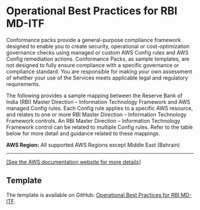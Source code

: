 # Operational Best Practices for RBI MD\-ITF<a name="operational-best-practices-for-rbi-md-itf"></a>

Conformance packs provide a general\-purpose compliance framework designed to enable you to create security, operational or cost\-optimization governance checks using managed or custom AWS Config rules and AWS Config remediation actions\. Conformance Packs, as sample templates, are not designed to fully ensure compliance with a specific governance or compliance standard\. You are responsible for making your own assessment of whether your use of the Services meets applicable legal and regulatory requirements\.

The following provides a sample mapping between the Reserve Bank of India \(RBI\) Master Direction – Information Technology Framework and AWS managed Config rules\. Each Config rule applies to a specific AWS resource, and relates to one or more RBI Master Direction – Information Technology Framework controls\. An RBI Master Direction – Information Technology Framework control can be related to multiple Config rules\. Refer to the table below for more detail and guidance related to these mappings\.

**AWS Region:** All supported AWS Regions except Middle East \(Bahrain\)


****  
[\[See the AWS documentation website for more details\]](http://docs.aws.amazon.com/config/latest/developerguide/operational-best-practices-for-rbi-md-itf.html)

## Template<a name="rbi-md-itf-conformance-pack-sample"></a>

The template is available on GitHub: [Operational Best Practices for RBI MD\-ITF](https://github.com/awslabs/aws-config-rules/blob/master/aws-config-conformance-packs/Operational-Best-Practices-for-RBI-MasterDirection.yaml)\.